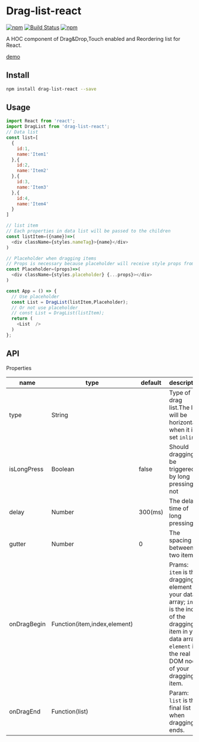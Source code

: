 # Drag-list-react
[![npm](https://img.shields.io/badge/npm-v1.0.3-green.svg)](https://www.npmjs.com/package/drag-list-react)
[![Build Status](https://travis-ci.org/yyh1102/Drag-list-react.svg?branch=master)](https://travis-ci.org/yyh1102/Drag-list-react)
[![npm](https://img.shields.io/npm/l/express.svg)](https://opensource.org/licenses/mit-license.php)

A HOC component of Drag&Drop,Touch enabled and Reordering list for React.

[demo](http://htmlpreview.github.io/?https://github.com/yyh1102/Drag-list-react/blob/master/demo/index.html)

## Install
```bash
npm install drag-list-react --save
```

## Usage
```javascript
import React from 'react';
import DragList from 'drag-list-react';
// Data list
const list=[
  {
    id:1,
    name:'Item1'
  },{
    id:2,
    name:'Item2'
  },{
    id:3,
    name:'Item3'
  },{
    id:4,
    name:'Item4'
  }
]

// list item
// Each properties in data list will be passed to the children
const listItem=({name})=>(
  <div className={styles.nameTag}>{name}</div>
)

// Placeholder when dragging items
// Props is necessary because placeholder will receive style props from component.
const Placeholder=(props)=>(
  <div className={styles.placeholder} {...props}></div>  
)

const App = () => {
  // Use placeholder
  const List = DragList(listItem,Placeholder);
  // Or not use placeholder
  // const List = DragList(listItem);
  return (
    <List  />
  )
};
```

## API
Properties

| name | type | default | description |
|------|------|---------|-------------|
| type | String |       | Type of drag list.The list will be horizontal when it is set ```inline```.|
| isLongPress | Boolean | false | Should dragging be triggered by long pressing or not |
| delay | Number | 300(ms) | The delay time of long pressing |
| gutter | Number | 0 | The spacing between two items |
| onDragBegin | Function(item,index,element) | | Prams: ```item``` is the dragging element of your data array; ```index``` is the index of the dragging item in your data array; ```element``` is the real DOM node of your dragging item.
| onDragEnd | Function(list) | | Param: ```list``` is the final list when dragging ends. |